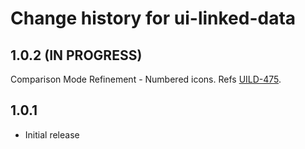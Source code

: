 # Change history for ui-linked-data

## 1.0.2 (IN PROGRESS)

Comparison Mode Refinement - Numbered icons. Refs [UILD-475].

[UILD-475]:https://folio-org.atlassian.net/browse/UILD-475

## 1.0.1
- Initial release